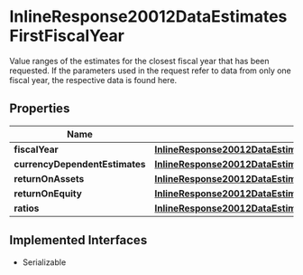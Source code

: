 

# InlineResponse20012DataEstimatesFirstFiscalYear

Value ranges of the estimates for the closest fiscal year that has been requested. If the parameters used in the request refer to data from only one fiscal year, the respective data is found here.

## Properties

Name | Type | Description | Notes
------------ | ------------- | ------------- | -------------
**fiscalYear** | [**InlineResponse20012DataEstimatesFirstFiscalYearFiscalYear**](InlineResponse20012DataEstimatesFirstFiscalYearFiscalYear.md) |  |  [optional]
**currencyDependentEstimates** | [**InlineResponse20012DataEstimatesFirstFiscalYearCurrencyDependentEstimates**](InlineResponse20012DataEstimatesFirstFiscalYearCurrencyDependentEstimates.md) |  |  [optional]
**returnOnAssets** | [**InlineResponse20012DataEstimatesFirstFiscalYearReturnOnAssets**](InlineResponse20012DataEstimatesFirstFiscalYearReturnOnAssets.md) |  |  [optional]
**returnOnEquity** | [**InlineResponse20012DataEstimatesFirstFiscalYearReturnOnEquity**](InlineResponse20012DataEstimatesFirstFiscalYearReturnOnEquity.md) |  |  [optional]
**ratios** | [**InlineResponse20012DataEstimatesFirstFiscalYearRatios**](InlineResponse20012DataEstimatesFirstFiscalYearRatios.md) |  |  [optional]


## Implemented Interfaces

* Serializable



